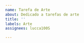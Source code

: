 ```yaml
---
name: Tarefa de Arte
about: Dedicado a tarefas de arte
title: ''
labels: Arte
assignees: lucca100S

---
```



